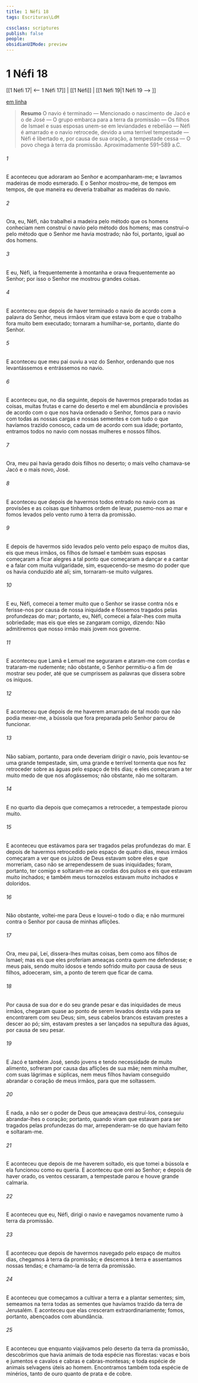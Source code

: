 ```yaml
---
title: 1 Néfi 18
tags: Escrituras\LdM

cssclass: scriptures
publish: false
people:
obsidianUIMode: preview
---
```


# 1 Néfi 18
[[1 Néfi 17| <-- 1 Néfi 17]] | [[1 Néfi]] | [[1 Néfi 19|1 Néfi 19 --> ]]

[em linha](https://churchofjesuschrist.org/study/scriptures/bofm/1-ne/18?lang=por)

> __Resumo__
O navio é terminado — Mencionado o nascimento de Jacó e o de José — O grupo embarca para a terra da promissão — Os filhos de Ismael e suas esposas unem-se em leviandades e rebelião — Néfi é amarrado e o navio retrocede, devido a uma terrível tempestade — Néfi é libertado e, por causa de sua oração, a tempestade cessa — O povo chega à terra da promissão. Aproximadamente 591–589 a.C.

###### 1 
E aconteceu que adoraram ao Senhor e acompanharam-me; e lavramos madeiras de modo esmerado. E o Senhor mostrou-me, de tempos em tempos, de que maneira eu deveria trabalhar as madeiras do navio.

###### 2 
Ora, eu, Néfi, não trabalhei a madeira pelo método que os homens conheciam nem construí o navio pelo método dos homens; mas construí-o pelo método que o Senhor me havia mostrado; não foi, portanto, igual ao dos homens.

###### 3 
E eu, Néfi, ia frequentemente à montanha e orava frequentemente ao Senhor; por isso o Senhor me mostrou grandes coisas.

###### 4 
E aconteceu que depois de haver terminado o navio de acordo com a palavra do Senhor, meus irmãos viram que estava bom e que o trabalho fora muito bem executado; tornaram a humilhar-se, portanto, diante do Senhor.

###### 5 
E aconteceu que meu pai ouviu a voz do Senhor, ordenando que nos levantássemos e entrássemos no navio.

###### 6 
E aconteceu que, no dia seguinte, depois de havermos preparado todas as coisas, muitas frutas e carne do deserto e mel em abundância e provisões de acordo com o que nos havia ordenado o Senhor, fomos para o navio com todas as nossas cargas e nossas sementes e com tudo o que havíamos trazido conosco, cada um de acordo com sua idade; portanto, entramos todos no navio com nossas mulheres e nossos filhos.

###### 7 
Ora, meu pai havia gerado dois filhos no deserto; o mais velho chamava-se Jacó e o mais novo, José.

###### 8 
E aconteceu que depois de havermos todos entrado no navio com as provisões e as coisas que tínhamos ordem de levar, pusemo-nos ao mar e fomos levados pelo vento rumo à terra da promissão.

###### 9 
E depois de havermos sido levados pelo vento pelo espaço de muitos dias, eis que meus irmãos, os filhos de Ismael e também suas esposas começaram a ficar alegres a tal ponto que começaram a dançar e a cantar e a falar com muita vulgaridade, sim, esquecendo-se mesmo do poder que os havia conduzido até ali; sim, tornaram-se muito vulgares.

###### 10 
E eu, Néfi, comecei a temer muito que o Senhor se irasse contra nós e ferisse-nos por causa de nossa iniquidade e fôssemos tragados pelas profundezas do mar; portanto, eu, Néfi, comecei a falar-lhes com muita sobriedade; mas eis que eles se zangaram comigo, dizendo: Não admitiremos que nosso irmão mais jovem nos governe.

###### 11 
E aconteceu que Lamã e Lemuel me seguraram e ataram-me com cordas e trataram-me rudemente; não obstante, o Senhor permitiu-o a fim de mostrar seu poder, até que se cumprissem as palavras que dissera sobre os iníquos.

###### 12 
E aconteceu que depois de me haverem amarrado de tal modo que não podia mexer-me, a bússola que fora preparada pelo Senhor parou de funcionar.

###### 13 
Não sabiam, portanto, para onde deveriam dirigir o navio, pois levantou-se uma grande tempestade, sim, uma grande e terrível tormenta que nos fez retroceder sobre as águas pelo espaço de três dias; e eles começaram a ter muito medo de que nos afogássemos; não obstante, não me soltaram.

###### 14 
E no quarto dia depois que começamos a retroceder, a tempestade piorou muito.

###### 15 
E aconteceu que estávamos para ser tragados pelas profundezas do mar. E depois de havermos retrocedido pelo espaço de quatro dias, meus irmãos começaram a ver que os juízos de Deus estavam sobre eles e que morreriam, caso não se arrependessem de suas iniquidades; foram, portanto, ter comigo e soltaram-me as cordas dos pulsos e eis que estavam muito inchados; e também meus tornozelos estavam muito inchados e doloridos.

###### 16 
Não obstante, voltei-me para Deus e louvei-o todo o dia; e não murmurei contra o Senhor por causa de minhas aflições.

###### 17 
Ora, meu pai, Leí, dissera-lhes muitas coisas, bem como aos filhos de Ismael; mas eis que eles proferiam ameaças contra quem me defendesse; e meus pais, sendo muito idosos e tendo sofrido muito por causa de seus filhos, adoeceram, sim, a ponto de terem que ficar de cama.

###### 18 
Por causa de sua dor e do seu grande pesar e das iniquidades de meus irmãos, chegaram quase ao ponto de serem levados desta vida para se encontrarem com seu Deus; sim, seus cabelos brancos estavam prestes a descer ao pó; sim, estavam prestes a ser lançados na sepultura das águas, por causa de seu pesar.

###### 19 
E Jacó e também José, sendo jovens e tendo necessidade de muito alimento, sofreram por causa das aflições de sua mãe; nem minha mulher, com suas lágrimas e súplicas, nem meus filhos haviam conseguido abrandar o coração de meus irmãos, para que me soltassem.

###### 20 
E nada, a não ser o poder de Deus que ameaçava destruí-los, conseguiu abrandar-lhes o coração; portanto, quando viram que estavam para ser tragados pelas profundezas do mar, arrependeram-se do que haviam feito e soltaram-me.

###### 21 
E aconteceu que depois de me haverem soltado, eis que tomei a bússola e ela funcionou como eu queria. E aconteceu que orei ao Senhor; e depois de haver orado, os ventos cessaram, a tempestade parou e houve grande calmaria.

###### 22 
E aconteceu que eu, Néfi, dirigi o navio e navegamos novamente rumo à terra da promissão.

###### 23 
E aconteceu que depois de havermos navegado pelo espaço de muitos dias, chegamos à terra da promissão; e descemos à terra e assentamos nossas tendas; e chamamo-la de terra da promissão.

###### 24 
E aconteceu que começamos a cultivar a terra e a plantar sementes; sim, semeamos na terra todas as sementes que havíamos trazido da terra de Jerusalém. E aconteceu que elas cresceram extraordinariamente; fomos, portanto, abençoados com abundância.

###### 25 
E aconteceu que enquanto viajávamos pelo deserto da terra da promissão, descobrimos que havia animais de toda espécie nas florestas: vacas e bois e jumentos e cavalos e cabras e cabras-montesas; e toda espécie de animais selvagens úteis ao homem. Encontramos também toda espécie de minérios, tanto de ouro quanto de prata e de cobre.


